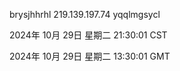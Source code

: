 brysjhhrhl 219.139.197.74 yqqlmgsycl

2024年 10月 29日 星期二 21:30:01 CST

2024年 10月 29日 星期二 13:30:01 GMT
